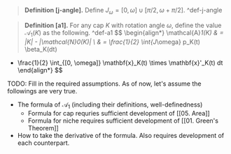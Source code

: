 > __Definition [j-angle].__ Define $J_\omega = [0, \omega] \cup [\pi/2, \omega + \pi/2]$. ^def-j-angle

> __Definition [a1].__ For any cap $K$ with rotation angle $\omega$, define the value $\mathcal{A}_1(K)$ as the following. ^def-a1
$$
\begin{align*}
\mathcal{A}_1(K) & = |K| - |\mathcal{N}_0(K)| \\ 
& = \frac{1}{2} \int_{J_\omega} p_K(t) \beta_K(dt)
- \frac{1}{2} \int_{[0, \omega]} \mathbf{x}_K(t) \times \mathbf{x}'_K(t) dt
\end{align*}
$$

TODO: Fill in the required assumptions. As of now, let's assume the followings are very true.
- The formula of $\mathcal{A}_1$ (including their definitions, well-definedness)
	- Formula for cap requries sufficient development of [[05. Area]]
	- Formula for niche requires sufficient development of [[01. Green's Theorem]]
- How to take the derivative of the formula. Also requires development of each counterpart.